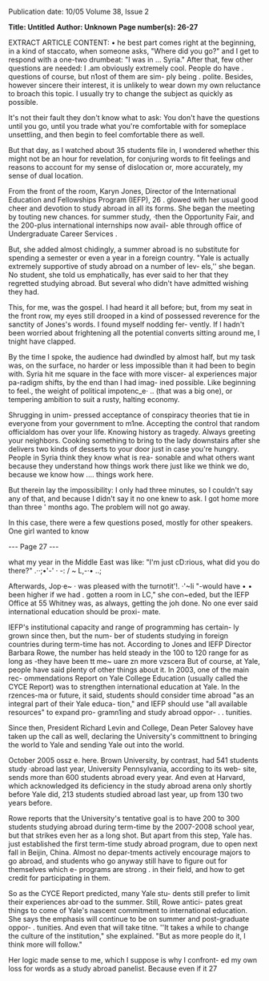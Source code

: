 Publication date: 10/05
Volume 38, Issue 2

**Title: Untitled**
**Author: Unknown**
**Page number(s): 26-27**

EXTRACT ARTICLE CONTENT:
• 
he best part comes right at 
the beginning, in a kind of 
staccato, when someone 
asks, "Where did you go?" 
and I get to respond with a one-two 
drumbeat: "I was in ... Syria." After 
that, few other questions are needed: I .am obviously extremely cool. 
People do have . questions of 
course, but n1ost of them are sim-
ply being . polite. Besides, however 
sincere their interest, it is unlikely 
to wear down my own reluctance to 
broach this topic. I usually try to 
change the subject as 
quickly 
as possible. 

It's not their fault they don't 
know what to ask: You don't have 
the questions until you go, until you 
trade what you're comfortable with 
for someplace unsettling, and then 
begin to feel comfortable there 
as well. 

But that day, as I watched about 
35 students file in, I wondered 
whether this might not be an hour 
for revelation, for conjuring words 
to fit feelings and reasons to 
account for my sense of dislocation 
or, more accurately, my sense of 
dual location. 

From the front of the room, 
Karyn Jones, Director of the 
International 
Education 
and 
Fellowships 
Program 
(IEFP), 
26 
. 
glowed with her usual good cheer 
and devotion to study abroad in all 
its forms. She began the meeting by 
touting new chances. for summer 
study, ·then 
the 
Opportunity Fair, and the 200-plus 
international internships now avail-
able 
through 
office 
of 
Undergraduate Career Services . 

But, she added almost chidingly, 
a summer abroad is no substitute 
for spending a semester or even a 
year in a foreign country. "Yale is 
actually extremely supportive of 
study abroad on a number of lev-
els,'' she began. No student, she 
told us emphatically, has ever said 
to her that they regretted studying 
abroad. But several who didn't have 
admitted wishing they had. 

This, for me, was the gospel. I 
had heard it all before; but, from 
my seat in the front row, my eyes 
still drooped in a kind of possessed 
reverence for the sanctity of Jones's 
words. I found myself nodding fer-
vently. If I hadn't been worried 
about frightening all the potential 
converts sitting around me, I tnight 
have clapped. 

By the time I spoke, the audience 
had dwindled by almost half, but 
my task was, on the surface, no 
harder 
or less impossible 
than it 
had been to begin with. Syria hit me 
square in the face with more viscer-
al experiences 
major pa-radigm 
shifts, by the end 
than I had imag-
ined possible. Like beginning to feel., 
the weight of political impotenc_e· 
.. 
(that was a big one), or tempering 
ambition to suit a rusty, halting 
economy. 

Shrugging 
in 
unim-
pressed acceptance of conspiracy 
theories that tie in everyone from 
your 
government 
to 
m1ne. 
Accepting the control that random 
officialdom has over your life. 
Knowing history as tragedy. Always 
greeting your neighbors. Cooking 
something to bring to the lady 
downstairs after she delivers two 
kinds of desserts to your door just 
in case you're hungry. People in 
Syria think they know what is rea-
sonable and what others want 
because 
they 
understand 
how 
things work there 
just like we 
think we do, because we know how 
.... 
things work here. 

But therein lay the impossibility: 
I only had three minutes, so I 
couldn't say any of that, and 
because I didn't say it no one knew 
to ask. I got home more than three 
' 
months ago. The problem will not 
go away. 

In this case, there were a few 
questions posed, mostly for other 
speakers. One girl wanted to know


--- Page 27 ---

what my year in the Middle East 
was like: "I'm just cD:rious, what did 
you do there?" .··;•'-' · 
-:
/
~ 
L,-·• 
..; 

Afterwards, Jop·e~ · was pleased 
with the turnotit'!. ·'~Ii "-would have 
• • 
been higher if we had . gotten a 
room in LC," she con~eded, but the 
IEFP Office at 55 Whitney was, as 
always, getting the joh done. No 
one ever said international 
education should be proxi-
mate. 

IEFP's institutional capacity and 
range of programming has certain-
ly grown since then, but the num-
ber of students studying in foreign 
countries during term-time has not. 
According to Jones and IEFP 
Director Barbara Rowe, the number 
has held steady in the 100 to 120 
range for as long as -they have been 
tt me~ uare zn 
more vzscera 
But of course, at Yale, 
people have said plenty of 
other things about it. In 
2003, one of the main rec-
ommendations 
Report on Yale 
College 
Education (usually called 
the CYCE Report) was to 
strengthen 
international 
education at Yale. In the 
rzences-ma or 
future, it said, students 
should consider time abroad "as an 
integral part of their Yale educa-
tion," and IEFP should use "all 
available resources" to expand pro-
gramn1ing and study abroad oppor-
. . 
tunities. 

Since 
then, President 
Richard Levin and College, Dean 
Peter Salovey have taken up the call 
as well, declaring the University's 
committnent to bringing the world 
to Yale and sending Yale out into 
the world. 

October 2005 
ossz 
e. 
here. Brown University, by contrast, 
had 541 students study ·abroad last 
year, 
University 
Pennsylvania, according to its web-
site, sends more than 600 students 
abroad every year. And even at 
Harvard, which acknowledged its 
deficiency in the study abroad arena 
only shortly before Yale did, 213 
students studied abroad last year, 
up from 130 two years before. 

Rowe reports that the University's 
tentative goal is to have 200 to 300 
students studying abroad during 
term-time by the 2007-2008 school 
year, but that strikes even her as a 
long shot. But apart from this step, 
Yale has. just established the first 
term-time study abroad program, 
due to open next fall in Beijin, 
China. Almost no depar-tments 
actively encourage majors to 
go abroad, and students who 
go anyway still have to figure 
out for themselves which 
e-
programs are strong . in their 
field, and how to get credit 
for participating in them. 

So as the CYCE Report 
predicted, many Yale stu-
dents still prefer to limit their 
experiences abr·oad to the 
summer. Still, Rowe antici-
pates great things to come of 
Yale's nascent commitment 
to international education. She says 
the emphasis will continue to be on 
summer and post-graduate oppor- . 
tunities. And even that will take 
titne. ''It takes a while to change the 
culture of the institution," she 
explained. "But as more people do 
it, I think more will follow." 

Her logic made sense to me, 
which I suppose is why I confront-
ed my own loss for words as a study 
abroad panelist. Because even if it 
27